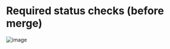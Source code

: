 # Required status checks (before merge) 

![image](https://github.com/jmetzger/training-gitops/assets/1933318/d6a4f73a-1c91-4a38-b0c7-816c46aa8705)
